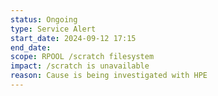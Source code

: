 ```yaml
---
status: Ongoing
type: Service Alert
start_date: 2024-09-12 17:15
end_date: 
scope: RPOOL /scratch filesystem
impact: /scratch is unavailable
reason: Cause is being investigated with HPE
---
```

